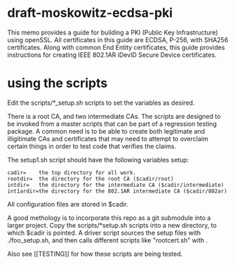 # draft-moskowitz-ecdsa-pki
This memo provides a guide for building a PKI (Public Key
Infrastructure) using openSSL.  All certificates in this guide
are ECDSA, P-256, with SHA256 certificates.  Along with common
End Entity certificates, this guide provides instructions for
creating IEEE 802.1AR iDevID Secure Device certificates.

# using the scripts

Edit the scripts/*_setup.sh scripts to set the variables
as desired.

There is a root CA, and two intermediate CAs.  The scripts
are designed to be invoked from a master scripts that can
be part of a regression testing package.  A common need is to
be able to create both legitimate and illigitimate CAs and
certificates that may need to attempt to overclaim certain things in order to
test code that verifies the claims.

The setup1.sh script should have the following variables setup:

    cadir=    the top directory for all work.
    rootdir=  the directory for the root CA ($cadir/root)
    intdir=   the directory for the intermediate CA ($cadir/intermediate)
    int1ardir=the directory for the 802.1AR intermediate CA ($cadir/802ar)

All configuration files are stored in $cadir.

A good methology is to incorporate this repo as a git submodule into a larger
project.  Copy the scripts/*setup.sh scripts into a new directory, to which
$cadir is pointed.   A driver script sources the setup files with
./foo_setup.sh, and then calls different scripts like "rootcert.sh" with .

Also see [[TESTING]] for how these scripts are being tested.


